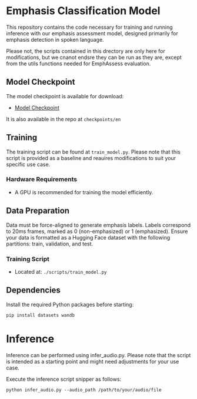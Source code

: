 # Emphasis Classification Model

This repository contains the code necessary for training and running inference with our emphasis assessment model, designed primarily for emphasis detection in spoken language.

Please not, the scripts contained in this drectory are only here for modifications, but we cnanot endsre they can be run as they are, except from the utils functions needed for EmphAssess evaluation.

## Model Checkpoint

The model checkpoint is available for download:
- [Model Checkpoint](https://dl.fbaipublicfiles.com/speech_expressivity_evaluation/EmphAssess/EmphaClass/EmphaClass-en.tar.gz)

It is also available in the repo at `checkpoints/en`

## Training

The training script can be found at `train_model.py`. Please note that this script is provided as a baseline and reauires modifications to suit your specific use case.

### Hardware Requirements
- A GPU is recommended for training the model efficiently.

## Data Preparation

Data must be force-aligned to generate emphasis labels. Labels correspond to 20ms frames, marked as 0 (non-emphasized) or 1 (emphasized). Ensure your data is formatted as a Hugging Face dataset with the following partitions: train, validation, and test.


### Training Script
- Located at: `./scripts/train_model.py`

## Dependencies

Install the required Python packages before starting:

```bash
pip install datasets wandb
```


# Inference

Inference can be performed using infer_audio.py. Please note that the script is intended as a starting point and might need adjustments for your use case.

Execute the inference script snipper as follows:

`python infer_audio.py --audio_path /path/to/your/audio/file`



